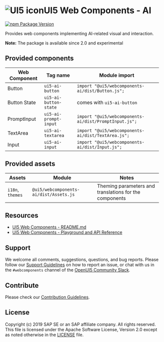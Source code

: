 #  ![UI5 icon](https://raw.githubusercontent.com/UI5/webcomponents/main/docs/images/UI5_logo_water.png)UI5 Web Components - AI

[![npm Package Version](https://badge.fury.io/js/%40ui5%2Fwebcomponents.svg)](https://www.npmjs.com/package/@ui5/webcomponents)

Provides web components implementing AI-related visual and interaction.


**Note:** The package is available since 2.0 and experimental


## Provided components

| Web Component            | Tag name                       | Module import                                           |
|--------------------------|--------------------------------|---------------------------------------------------------|
| Button                   | `ui5-ai-button`                | `import "@ui5/webcomponents-ai/dist/Button.js";`        |
| Button State             | `ui5-ai-button-state`          | comes with `ui5-ai-button`                              |
| PromptInput              | `ui5-ai-prompt-input`          | `import "@ui5/webcomponents-ai/dist/PromptInput.js";`   |
| TextArea                 | `ui5-ai-textarea`              | `import "@ui5/webcomponents-ai/dist/TextArea.js";`      |
| Input                    | `ui5-ai-input`                 | `import "@ui5/webcomponents-ai/dist/Input.js";`         |

## Provided assets


| Assets | Module | Notes
|------------|-----------|-----------
| `i18n`, `themes` | `@ui5/webcomponents-ai/dist/Assets.js` | Theming parameters and translations for the components


## Resources
- [UI5 Web Components - README.md](https://github.com/UI5/webcomponents/blob/main/README.md)
- [UI5 Web Components - Playground and API Reference](https://ui5.github.io/webcomponents/)

## Support
We welcome all comments, suggestions, questions, and bug reports. Please follow our [Support Guidelines](https://github.com/UI5/webcomponents/blob/main/SUPPORT.md#-content) on how to report an issue, or chat with us in the `#webcomponents` channel of the [OpenUI5 Community Slack](https://ui5-slack-invite.cfapps.eu10.hana.ondemand.com/).

## Contribute
Please check our [Contribution Guidelines](https://github.com/UI5/webcomponents/blob/main/docs/6-contributing/02-conventions-and-guidelines.md).

## License
Copyright (c) 2019 SAP SE or an SAP affiliate company. All rights reserved.
This file is licensed under the Apache Software License, Version 2.0 except as noted otherwise in the [LICENSE](https://github.com/UI5/webcomponents/blob/main/LICENSE.txt) file.
